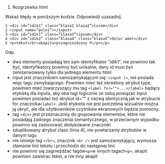 1. Rozgrzewka html

Wskaż błędy w poniższym kodzie. Odpowiedź uzasadnij.
```
1 <div id=”idik1” class=”klasa1 klasa2”>lorem</div>
2 <input name=”pole1”></input> 
3 <div id=”idik1” class=”klasa3”>ipsum</div>
4 <div id=”idik2” class=”klasa4” class=”klasa5”>dolor amet</div>
5 <p>tekst</br>akapitu<p>zagnieżdzony P</p></p>
```
Odp. 
* dwa elementy posiadają ten sam identyfikator "idik1", nie powinno tak być, identyfikatory powinny być unikalne, dany id musi być zerezerwowany tylko dla jednego elementu html
* input jest znacznikiem samozamykającym się: ```<input />```, nie posiada więc tagu zamykającego. Powinien mieć 
też określony atrybut type, powinien mieć towarzyszący mu tag ```<label for="">...</label>``` będący etykietą dla inputa, aby oba tagi logicznie ze sobą powiązać input powinien posiadać też atrybut id="" z nazwą identyczną jak w atrybucie for znacznika```<label>```. Jeśli etykieta nie jest potrzebna wizualnie można ją ukryć, ale dla użytkowników czytników ekranowych będzie pomocny.
* tag ```<div>``` jest przeznaczony do grupowania elementów, które nie posiadają żadnego znaczenia 
semantycznego, w przeciwnym wypadku powinno się zastosować dedykowane znaczniki  
* zduplikowany atrybut class (linia 4), nie powtarzamy atrybutów w danym tagu
* nie istnieje tag ```</br>```, znacznik ```<br />``` jest samozamykający, wymusza złamanie linii tekstu i przechodzi do następnej linii
* nie powinno się zagnieżdżać tagów```<p>```w innych tagach```<p>```, akapit powinien zawierac tekst, a nie inny akapit